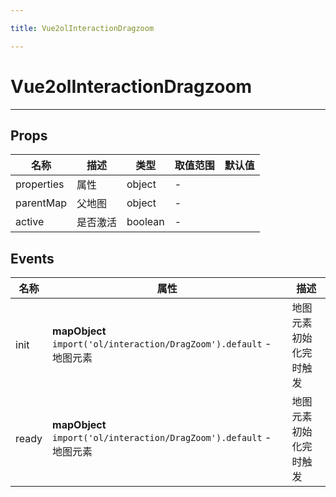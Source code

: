 ```yaml
---

title: Vue2olInteractionDragzoom

---
```


# Vue2olInteractionDragzoom

---

## Props

| 名称       | 描述     | 类型    | 取值范围 | 默认值 |
| ---------- | -------- | ------- | -------- | ------ |
| properties | 属性     | object  | -        |        |
| parentMap  | 父地图   | object  | -        |        |
| active     | 是否激活 | boolean | -        |        |

## Events

| 名称  | 属性                                                                 | 描述                   |
| ----- | -------------------------------------------------------------------- | ---------------------- |
| init  | **mapObject** `import('ol/interaction/DragZoom').default` - 地图元素 | 地图元素初始化完时触发 |
| ready | **mapObject** `import('ol/interaction/DragZoom').default` - 地图元素 | 地图元素初始化完时触发 |
